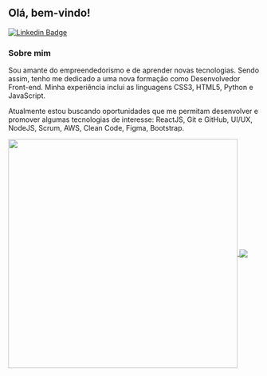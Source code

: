 ## Olá, bem-vindo!

[![Linkedin Badge](https://img.shields.io/badge/-LinkedIn-blue?style=flat-square&logo=Linkedin&logoColor=white&link=https://www.linkedin.com/in/maiconhenriquefa/)](https://www.linkedin.com/in/maiconhenriquefa/)

### Sobre mim
Sou amante do empreendedorismo e de aprender novas tecnologias. Sendo assim, tenho me dedicado a uma nova formação como Desenvolvedor Front-end. Minha experiência inclui as linguagens CSS3, HTML5, Python e JavaScript.

Atualmente estou buscando oportunidades que me permitam desenvolver e promover algumas tecnologias de interesse: ReactJS, Git e GitHub, UI/UX, NodeJS, Scrum, AWS, Clean Code, Figma, Bootstrap.

<a href="https://github.com/maiconhenriquefa/convoychat">
  <img align="center" width="460px" src="https://github-readme-stats.vercel.app/api?username=maiconhenriquefa&hide=contribs,prs&show_icons=true&theme=dracula&locale=pt-br&disable_animations=true&custom_title=Estatísticas do GitHub" />
</a>

<a href="https://github.com/maiconhenriquefa/github-readme-stats">
  <img align="center" src="https://github-readme-stats.vercel.app/api/top-langs/?username=maiconhenriquefa&layout=compact&langs_count=6&theme=dracula&card_width=350&custom_title=Linguagens mais utilizadas" />
</a>
